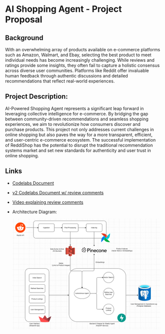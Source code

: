 # AI Shopping Agent - Project Proposal

## Background

With an overwhelming array of products available on e-commerce platforms such as Amazon, Walmart, and Ebay, selecting the best product to meet individual needs has become increasingly challenging. While reviews and ratings provide some insights, they often fail to capture a holistic consensus across diverse user communities. Platforms like Reddit offer invaluable human feedback through authentic discussions and detailed recommendations that reflect real-world experiences.

## Project Description:

AI-Powered Shopping Agent represents a significant leap forward in leveraging collective intelligence for e-commerce. By bridging the gap between community-driven recommendations and seamless shopping experiences, we aim to revolutionize how consumers discover and purchase products. This project not only addresses current challenges in online shopping but also paves the way for a more transparent, efficient, and user-centric e-commerce ecosystem. The successful implementation of ReddiShop has the potential to disrupt the traditional recommendation systems market and set new standards for authenticity and user trust in online shopping.

## Links

- [Codelabs Document](https://codelabs-preview.appspot.com/?file_id=1sEMZk_7fCgwTkg0SkPaSVpuQ_CumlnJxboK6RWYE7HA)
- [v2 Codelabs Document w/ review comments](https://codelabs-preview.appspot.com/?file_id=1wLLV6Rx-qgY6_IvEGjpxUe77wShLZE4jh5iwjVOvZFk)
- [Video explaining review comments](video/video.mp4)
- Architecture Diagram:
  
  ![Architecture Diagram](Architecture/Arch_v1.drawio.png)

  
